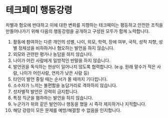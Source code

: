 # 테크페미 행동강령

차별과 혐오에 반대하고 이에 대한 변화를 지향하는 테크페미는 평등하고 안전한 조직을 만들어나가기 위해 다음의 행동강령을 공개하고 구성원 모두가 함께 노력합니다.

1. 활동에 참여하는 다른 개인의 성별, 나이, 외모, 학력, 장애 여부, 국적, 성적 지향, 성별 정체성을 비하하거나 혐오하는 발언을 하지 않습니다.
2. 외모와 관련한 평가나 농담을 하지 않습니다. 
3. 나이가 어린 사람에게 일방적인 반말을 하지 않습니다.
4. 발언권을 독식하는 현상이 일어나지 않도록 협력합니다. (e.g. 원래 말수가 적은 사람, 나이가 어린사람, 연차가 낮은 사람 등)
5. 타인이 발언 중일 때는 순서가 올 때까지 기다립니다.
6. 소수자가 느끼는 불편함을 농담거리로 격하하지 않습니다.
7. 성차별적 발언은 강력히 금지합니다.
8. 특정 직군을 폄하하는 발언을 하지 않습니다.
9. 누군가가 위와 같은 발언이나 행동을 했을 시 즉각 제지하거나 지적합니다.
10. 해당 강령이 모든 문제를 예방/해결할 수 없음을 인지합니다.